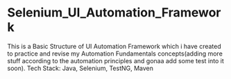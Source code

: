 # Selenium_UI_Automation_Framework
This is a Basic Structure of UI Automation Framework which i have created to practice and revise my Automation Fundamentals concepts(adding more stuff according to the automation principles and gonaa add some test into it soon). 
Tech Stack: Java, Selenium, TestNG, Maven
